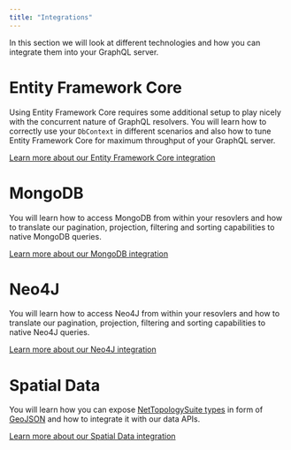 ```yaml
---
title: "Integrations"
---
```


In this section we will look at different technologies and how you can integrate them into your GraphQL server.

# Entity Framework Core

Using Entity Framework Core requires some additional setup to play nicely with the concurrent nature of GraphQL resolvers. You will learn how to correctly use your `DbContext` in different scenarios and also how to tune Entity Framework Core for maximum throughput of your GraphQL server.

[Learn more about our Entity Framework Core integration](/docs/hotchocolate/integrations/entity-framework)

# MongoDB

You will learn how to access MongoDB from within your resovlers and how to translate our pagination, projection, filtering and sorting capabilities to native MongoDB queries.

[Learn more about our MongoDB integration](/docs/hotchocolate/integrations/mongodb)


# Neo4J

You will learn how to access Neo4J from within your resovlers and how to translate our pagination, projection, filtering and sorting capabilities to native Neo4J queries.

[Learn more about our Neo4J integration](/docs/hotchocolate/integrations/neo4j)

# Spatial Data

You will learn how you can expose [NetTopologySuite types](https://github.com/NetTopologySuite/NetTopologySuite) in form of [GeoJSON](https://geojson.org/) and how to integrate it with our data APIs.

[Learn more about our Spatial Data integration](/docs/hotchocolate/integrations/spatial-data)
